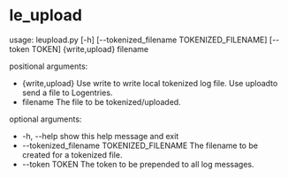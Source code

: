 # le_upload

usage: leupload.py [-h] [--tokenized_filename TOKENIZED_FILENAME]
                   [--token TOKEN]
                   {write,upload} filename

positional arguments:
  * {write,upload}        Use write to write local tokenized log file. Use
                        uploadto send a file to Logentries.
  * filename              The file to be tokenized/uploaded.

optional arguments:
  * -h, --help            show this help message and exit
  * --tokenized_filename TOKENIZED_FILENAME
                        The filename to be created for a tokenized file.
  * --token TOKEN         The token to be prepended to all log messages.